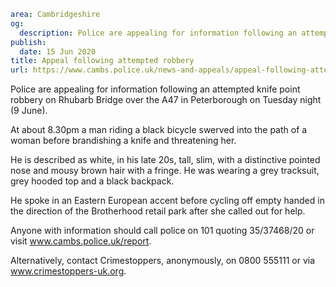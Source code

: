 ```yaml
area: Cambridgeshire
og:
  description: Police are appealing for information following an attempted knife point robbery on Rhubarb Bridge over the A47 in Peterborough on Tuesday night (9 June).
publish:
  date: 15 Jun 2020
title: Appeal following attempted robbery
url: https://www.cambs.police.uk/news-and-appeals/appeal-following-attempted-robbery-4
```

Police are appealing for information following an attempted knife point robbery on Rhubarb Bridge over the A47 in Peterborough on Tuesday night (9 June).

At about 8.30pm a man riding a black bicycle swerved into the path of a woman before brandishing a knife and threatening her.

He is described as white, in his late 20s, tall, slim, with a distinctive pointed nose and mousy brown hair with a fringe. He was wearing a grey tracksuit, grey hooded top and a black backpack.

He spoke in an Eastern European accent before cycling off empty handed in the direction of the Brotherhood retail park after she called out for help.

Anyone with information should call police on 101 quoting 35/37468/20 or visit www.cambs.police.uk/report.

Alternatively, contact Crimestoppers, anonymously, on 0800 555111 or via www.crimestoppers-uk.org.
